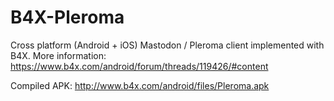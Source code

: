 # B4X-Pleroma
Cross platform (Android + iOS) Mastodon / Pleroma client implemented with B4X.
More information: https://www.b4x.com/android/forum/threads/119426/#content

Compiled APK: http://www.b4x.com/android/files/Pleroma.apk
